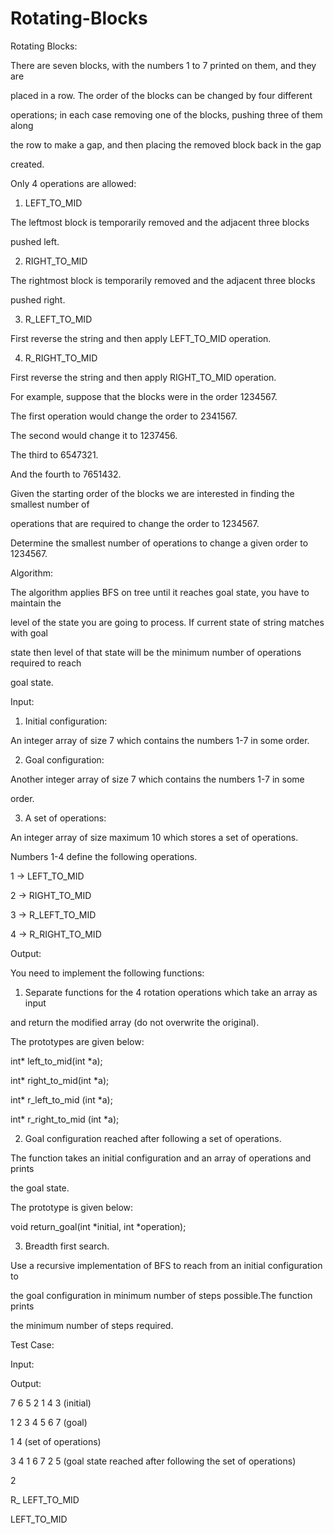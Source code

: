 # Rotating-Blocks

Rotating Blocks:

There are seven blocks, with the numbers 1 to 7 printed on them, and they are

placed in a row. The order of the blocks can be changed by four different

operations; in each case removing one of the blocks, pushing three of them along

the row to make a gap, and then placing the removed block back in the gap

created.

Only 4 operations are allowed:

1. LEFT_TO_MID

The leftmost block is temporarily removed and the adjacent three blocks

pushed left.

2. RIGHT_TO_MID

The rightmost block is temporarily removed and the adjacent three blocks

pushed right.

3. R_LEFT_TO_MID

First reverse the string and then apply LEFT_TO_MID operation.

4. R_RIGHT_TO_MID

First reverse the string and then apply RIGHT_TO_MID operation.

For example, suppose that the blocks were in the order 1234567.

The first operation would change the order to 2341567.

The second would change it to 1237456.

The third to 6547321.

And the fourth to 7651432.

Given the starting order of the blocks we are interested in finding the smallest number of

operations that are required to change the order to 1234567.

Determine the smallest number of operations to change a given order to 1234567.

Algorithm:

The algorithm applies BFS on tree until it reaches goal state, you have to maintain the

level of the state you are going to process. If current state of string matches with goal

state then level of that state will be the minimum number of operations required to reach

goal state.

Input:

1. Initial configuration:

An integer array of size 7 which contains the numbers 1-7 in some order.

2. Goal configuration:

Another integer array of size 7 which contains the numbers 1-7 in some

order.

3. A set of operations:

An integer array of size maximum 10 which stores a set of operations.

Numbers 1-4 define the following operations.

1 -> LEFT_TO_MID

2 -> RIGHT_TO_MID

3 -> R_LEFT_TO_MID

4 -> R_RIGHT_TO_MID

Output:

You need to implement the following functions:

1. Separate functions for the 4 rotation operations which take an array as input

and return the modified array (do not overwrite the original).

The prototypes are given below:

int* left_to_mid(int *a);

int* right_to_mid(int *a);

int* r_left_to_mid (int *a);

int* r_right_to_mid (int *a);

2. Goal configuration reached after following a set of operations.

The function takes an initial configuration and an array of operations and prints

the goal state.

The prototype is given below:

void return_goal(int *initial, int *operation);

3. Breadth first search.

Use a recursive implementation of BFS to reach from an initial configuration to

the goal configuration in minimum number of steps possible.The function prints

the minimum number of steps required.

Test Case:

Input:

Output:

7 6 5 2 1 4 3 (initial)

1 2 3 4 5 6 7 (goal)

1 4 (set of operations)

3 4 1 6 7 2 5 (goal state reached after following the set of operations)

2

R_ LEFT_TO_MID

LEFT_TO_MID
